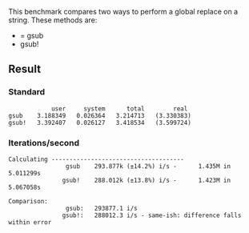 This benchmark compares two ways to perform a global replace on a string. These methods are:
* = gsub
* gsub!

## Result
### Standard
```
            user     system      total        real
gsub    3.188349   0.026364   3.214713   (3.330383)
gsub!   3.392407   0.026127   3.418534   (3.599724)
```

### Iterations/second
```
Calculating -------------------------------------
                gsub    293.877k (±14.2%) i/s -      1.435M in   5.011299s
               gsub!    288.012k (±13.8%) i/s -      1.423M in   5.067058s

Comparison:
                gsub:   293877.1 i/s
               gsub!:   288012.3 i/s - same-ish: difference falls within error
```
